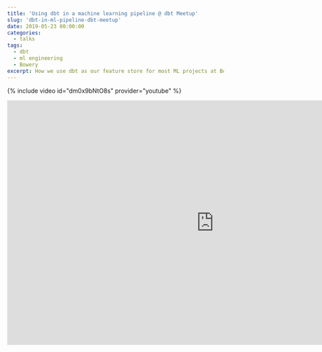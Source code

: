 ```yaml
---
title: 'Using dbt in a machine learning pipeline @ dbt Meetup'
slug: 'dbt-in-ml-pipeline-dbt-meetup'
date: 2019-05-23 00:00:00
categories:
  - talks
tags:
  - dbt
  - ml engineering
  - Bowery
excerpt: How we use dbt as our feature store for most ML projects at Bowery Farming which allows for an elegant stack, predictable dependencies across code bases, and quick development.
---
```


{% include video id="dm0x9bNtO8s" provider="youtube" %}


<iframe src="https://docs.google.com/presentation/d/e/2PACX-1vT83_uBkgjoARToUImGhD1cbPZ7C9vPjLXd3LeEEKxU0Q17yQEiqjNCrFROGPmD9tANcZeAbF_eA0xG/embed?start=false&loop=false&delayms=3000" frameborder="0" width="960" height="569" allowfullscreen="true" mozallowfullscreen="true" webkitallowfullscreen="true"></iframe>